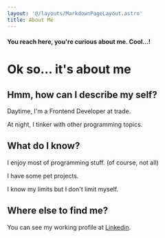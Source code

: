 ```yaml
---
layout: '@/layouts/MarkdownPageLayout.astro'
title: About Me
---
```


#### You reach here, you're curious about me. Cool...!

# Ok so... it's about me

## Hmm, how can I describe my self?

Daytime, I'm a Frontend Developer at trade.

At night, I tinker with other programming topics.

## What do I know?

I enjoy most of programming stuff. (of course, not all)

I have some pet projects.

I know my limits but I don't limit myself.

## Where else to find me?

You can see my working profile at
<a class="link-primary" href="https://www.linkedin.com/in/khoadodang/" target="_blank">Linkedin</a>.
